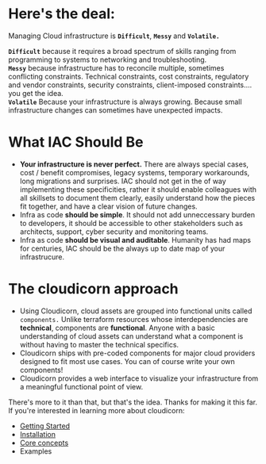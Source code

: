 # Here's the deal:

Managing Cloud infrastructure is **`Difficult`**, **`Messy`** and **`Volatile.`**

**`Difficult`** because it requires a broad spectrum of skills ranging from programming to systems to networking and troubleshooting. \
**`Messy`** because infrastructure has to reconcile multiple, sometimes conflicting constraints.  Technical constraints, cost constraints, regulatory and vendor constraints, security constraints, client-imposed constraints.... you get the idea.\
**`Volatile`**  Because your infrastructure is always growing.  Because small infrastructure changes can sometimes have unexpected impacts.

# What IAC Should Be

- **Your infrastructure is never perfect.**  There are always special cases, cost / benefit compromises, legacy systems, temporary workarounds, long migrations and surprises.  IAC should not get in the of way implementing these specificities, rather it should enable colleagues with all skillsets to document them clearly, easily understand how the pieces fit together, and have a clear vision of future changes.
- Infra as code **should be simple**.  It should not add unneccessary burden to developers, it should be accessible to other stakeholders such as architects, support, cyber security and monitoring teams.
- Infra as code **should be visual and auditable**.  Humanity has had maps for centuries, IAC should be the always up to date map of your infrastrucure.

# The cloudicorn approach

- Using Cloudicorn, cloud assets are grouped into functional units called `components.`  Unlike terraform resources whose interdependencies are **technical**, components are **functional**.  Anyone with a basic understanding of cloud assets can understand what a component is without having to master the technical specifics.
- Cloudicorn ships with pre-coded components for major cloud providers designed to fit most use cases.  You can of course write your own components!
- Cloudicorn provides a web interface to visualize your infrastructure from a meaningful functional point of view.

There's more to it than that, but that's the idea.  Thanks for making it this far.  If you're interested in learning more about cloudicorn:

- [Getting Started](docs/)
- [Installation](docs/installation.md)
- [Core concepts](docs/core_concepts.md)
- Examples

